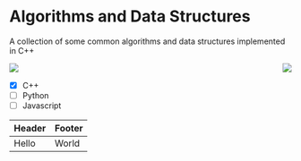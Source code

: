 # Algorithms and Data Structures
A collection of some common algorithms and data structures implemented in C++

<img align="left" src = "https://img.shields.io/badge/Algorithms-Updated-success?logo=C"><img align="right" src = "https://img.shields.io/badge/Data--Structures-Updated-success?logo=C"><br>
- [x] C++
- [ ] Python
- [ ] Javascript

| Header | Footer |
|--------|--------|
|  Hello | World  |